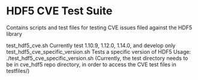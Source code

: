 # HDF5 CVE Test Suite

Contains scripts and test files for testing CVE issues filed against
the HDF5 library

test_hdf5_cve.sh  Currently test 1.10.9, 1.12.0, 1.14.0, and develop only
test_hdf5_cve_specific_version.sh  Tests a specific version of HDF5
    Usage:
      ./test_hdf5_cve_specific_version.sh <bin directory of h5dump> <name of your test directory>
          (Currently, the test directory needs to be in cve_hdf5 repo directory, in order to access the CVE test files in testfiles/)
